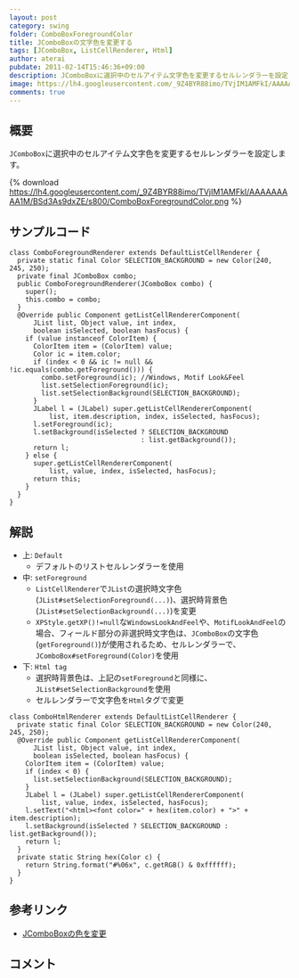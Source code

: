 ```yaml
---
layout: post
category: swing
folder: ComboBoxForegroundColor
title: JComboBoxの文字色を変更する
tags: [JComboBox, ListCellRenderer, Html]
author: aterai
pubdate: 2011-02-14T15:46:36+09:00
description: JComboBoxに選択中のセルアイテム文字色を変更するセルレンダラーを設定します。
image: https://lh4.googleusercontent.com/_9Z4BYR88imo/TVjIM1AMFkI/AAAAAAAAA1M/BSd3As9dxZE/s800/ComboBoxForegroundColor.png
comments: true
---
```

## 概要
`JComboBox`に選択中のセルアイテム文字色を変更するセルレンダラーを設定します。

{% download https://lh4.googleusercontent.com/_9Z4BYR88imo/TVjIM1AMFkI/AAAAAAAAA1M/BSd3As9dxZE/s800/ComboBoxForegroundColor.png %}

## サンプルコード
<pre class="prettyprint"><code>class ComboForegroundRenderer extends DefaultListCellRenderer {
  private static final Color SELECTION_BACKGROUND = new Color(240, 245, 250);
  private final JComboBox combo;
  public ComboForegroundRenderer(JComboBox combo) {
    super();
    this.combo = combo;
  }
  @Override public Component getListCellRendererComponent(
      JList list, Object value, int index,
      boolean isSelected, boolean hasFocus) {
    if (value instanceof ColorItem) {
      ColorItem item = (ColorItem) value;
      Color ic = item.color;
      if (index &lt; 0 &amp;&amp; ic != null &amp;&amp; !ic.equals(combo.getForeground())) {
        combo.setForeground(ic); //Windows, Motif Look&amp;Feel
        list.setSelectionForeground(ic);
        list.setSelectionBackground(SELECTION_BACKGROUND);
      }
      JLabel l = (JLabel) super.getListCellRendererComponent(
          list, item.description, index, isSelected, hasFocus);
      l.setForeground(ic);
      l.setBackground(isSelected ? SELECTION_BACKGROUND
                                 : list.getBackground());
      return l;
    } else {
      super.getListCellRendererComponent(
          list, value, index, isSelected, hasFocus);
      return this;
    }
  }
}
</code></pre>

## 解説
- 上: `Default`
    - デフォルトのリストセルレンダラーを使用
- 中: `setForeground`
    - `ListCellRenderer`で`JList`の選択時文字色(`JList#setSelectionForeground(...)`)、選択時背景色(`JList#setSelectionBackground(...)`)を変更
    - `XPStyle.getXP()!=null`な`WindowsLookAndFeel`や、`MotifLookAndFeel`の場合、フィールド部分の非選択時文字色は、`JComboBox`の文字色(`getForeground()`)が使用されるため、セルレンダラーで、`JComboBox#setForeground(Color)`を使用
- 下: `Html tag`
    - 選択時背景色は、上記の`setForeground`と同様に、`JList#setSelectionBackground`を使用
    - セルレンダラーで文字色を`Html`タグで変更

<!-- dummy comment line for breaking list -->

<pre class="prettyprint"><code>class ComboHtmlRenderer extends DefaultListCellRenderer {
  private static final Color SELECTION_BACKGROUND = new Color(240, 245, 250);
  @Override public Component getListCellRendererComponent(
      JList list, Object value, int index,
      boolean isSelected, boolean hasFocus) {
    ColorItem item = (ColorItem) value;
    if (index &lt; 0) {
      list.setSelectionBackground(SELECTION_BACKGROUND);
    }
    JLabel l = (JLabel) super.getListCellRendererComponent(
        list, value, index, isSelected, hasFocus);
    l.setText("&lt;html&gt;&lt;font color=" + hex(item.color) + "&gt;" + item.description);
    l.setBackground(isSelected ? SELECTION_BACKGROUND : list.getBackground());
    return l;
  }
  private static String hex(Color c) {
    return String.format("#%06x", c.getRGB() &amp; 0xffffff);
  }
}
</code></pre>

## 参考リンク
- [JComboBoxの色を変更](https://ateraimemo.com/Swing/ColorComboBox.html)

<!-- dummy comment line for breaking list -->

## コメント
